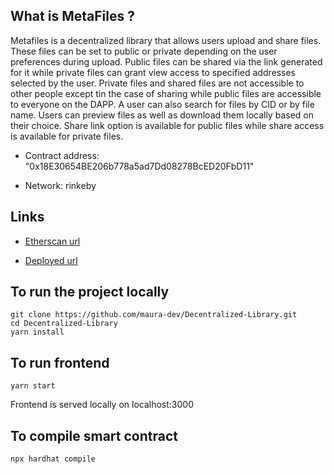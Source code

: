 


## What is MetaFiles ?

Metafiles is a decentralized library that allows users upload and share files. These files can be set to public or private depending on the user preferences during upload. Public files can be shared via the link generated for it while private files can grant view access to specified addresses selected by the user. Private files and shared files are not accessible to other people except tin the case of sharing while public files are accessible to everyone on the DAPP. 
A user can also search for files by CID or by file name. 
Users can preview files as well as download them locally based on their choice. Share link option is available for public files while share access is available for private files.

* Contract address: "0x18E30654BE206b778a5ad7Dd08278BcED20FbD11"

* Network: rinkeby


## Links

* [Etherscan url](https://rinkeby.etherscan.io/address/0x18E30654BE206b778a5ad7Dd08278BcED20FbD11#code)

* [Deployed url](https://metafiles.netlify.app)

## To run the project locally

```
git clone https://github.com/maura-dev/Decentralized-Library.git
cd Decentralized-Library
yarn install
```

## To run frontend
```
yarn start
```
Frontend is served locally on localhost:3000

## To compile smart contract
```
npx hardhat compile
```
